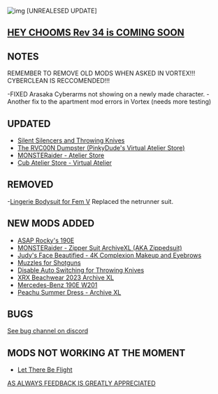 ![img](https://s11.gifyu.com/images/Cuty-od-Dreams-Logo-YellowUP.png)
[UNREALESED UPDATE]

[HEY CHOOMS Rev 34 is COMING SOON ](https://)
-

NOTES
-

REMEMBER TO REMOVE OLD MODS WHEN ASKED IN VORTEX!!! 
CYBERCLEAN IS RECCOMENDED!!!

-FIXED Arasaka Cyberarms not showing on a newly made character.
-Another fix to the apartment mod errors in Vortex (needs more testing)


UPDATED
-

- [Silent Silencers and Throwing Knives](https://www.nexusmods.com/cyberpunk2077/mods/4070)
- [The RVC00N Dumpster (PinkyDude's Virtual Atelier Store)](https://www.nexusmods.com/cyberpunk2077/mods/5802)
- [MONSTERaider - Atelier Store](https://www.nexusmods.com/cyberpunk2077/mods/7269)
- [Cub Atelier Store - Virtual Atelier](https://www.nexusmods.com/cyberpunk2077/mods/6949)

REMOVED
-

-[Lingerie Bodysuit for Fem V](https://www.nexusmods.com/cyberpunk2077/mods/4746?tab=description) Replaced the netrunner suit.

NEW MODS ADDED 
-

- [ASAP Rocky's 190E](https://www.nexusmods.com/cyberpunk2077/mods/8498?tab=description)
- [MONSTERaider - Zipper Suit ArchiveXL (AKA Zippedsuit)](https://www.nexusmods.com/cyberpunk2077/mods/8484?tab=description)
- [Judy's Face Beautified - 4K Complexion Makeup and Eyebrows](https://www.nexusmods.com/cyberpunk2077/mods/2570)
- [Muzzles for Shotguns](https://www.nexusmods.com/cyberpunk2077/mods/8522?tab=description)
- [Disable Auto Switching for Throwing Knives](https://www.nexusmods.com/cyberpunk2077/mods/5620)
- [XRX Beachwear 2023 Archive XL](https://www.nexusmods.com/cyberpunk2077/mods/8519?tab=description)
- [Mercedes-Benz 190E W201](https://www.nexusmods.com/cyberpunk2077/mods/8521?tab=description)
- [Peachu Summer Dress - Archive XL](https://www.nexusmods.com/cyberpunk2077/mods/8536?tab=description)

BUGS
-

 [See bug channel on discord](https://discord.gg/xZNztPjA2u)
 

MODS NOT WORKING AT THE MOMENT 
-

- [Let There Be Flight](https://www.nexusmods.com/cyberpunk2077/mods/5208)

[AS ALWAYS FEEDBACK IS GREATLY APPRECIATED](https://)

